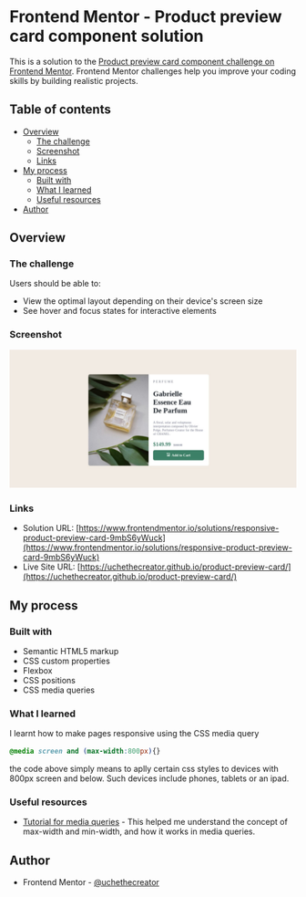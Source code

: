 # Frontend Mentor - Product preview card component solution

This is a solution to the [Product preview card component challenge on Frontend Mentor](https://www.frontendmentor.io/challenges/product-preview-card-component-GO7UmttRfa). Frontend Mentor challenges help you improve your coding skills by building realistic projects. 

## Table of contents

- [Overview](#overview)
  - [The challenge](#the-challenge)
  - [Screenshot](#screenshot)
  - [Links](#links)
- [My process](#my-process)
  - [Built with](#built-with)
  - [What I learned](#what-i-learned)
  - [Useful resources](#useful-resources)
- [Author](#author)

## Overview

### The challenge

Users should be able to:

- View the optimal layout depending on their device's screen size
- See hover and focus states for interactive elements

### Screenshot

![](screenshot.jpeg)


### Links

- Solution URL: [https://www.frontendmentor.io/solutions/responsive-product-preview-card-9mbS6yWuck](https://www.frontendmentor.io/solutions/responsive-product-preview-card-9mbS6yWuck)
- Live Site URL: [https://uchethecreator.github.io/product-preview-card/](https://uchethecreator.github.io/product-preview-card/)

## My process

### Built with

- Semantic HTML5 markup
- CSS custom properties
- Flexbox
- CSS positions
- CSS media queries

### What I learned

I learnt how to make pages responsive using the CSS media query

```css
@media screen and (max-width:800px){}
```
the code above simply means to aplly certain css styles to devices with 800px screen and below. Such devices include phones, tablets or an ipad.



### Useful resources

- [Tutorial for media queries](https://www.w3schools.com/css/css_rwd_mediaqueries.asp) - This helped me understand the concept of max-width and min-width, and how it works in media queries. 


## Author

- Frontend Mentor - [@uchethecreator](https://www.frontendmentor.io/profile/uchethecreator)
